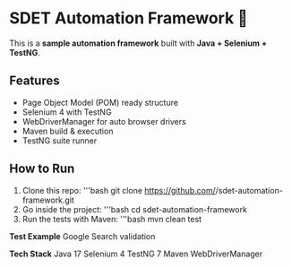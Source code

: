 # SDET Automation Framework 🚀

This is a **sample automation framework** built with **Java + Selenium + TestNG**.

## Features
- Page Object Model (POM) ready structure
- Selenium 4 with TestNG
- WebDriverManager for auto browser drivers
- Maven build & execution
- TestNG suite runner

## How to Run
1. Clone this repo:
   '''bash
   git clone https://github.com/<your-username>/sdet-automation-framework.git
2. Go inside the project:
   '''bash
   cd sdet-automation-framework
3. Run the tests with Maven:
   '''bash
   mvn clean test

**Test Example**
Google Search validation

**Tech Stack**
Java 17
Selenium 4
TestNG 7
Maven
WebDriverManager


